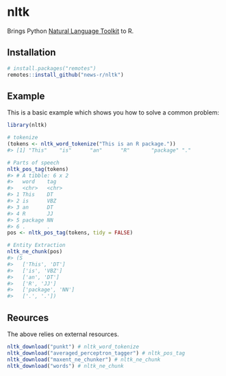 
<!-- README.md is generated from README.Rmd. Please edit that file -->
<!-- badges: start -->
<!-- badges: end -->
nltk
====

Brings Python [Natural Language Toolkit](https://www.nltk.org/) to R.

Installation
------------

``` r
# install.packages("remotes")
remotes::install_github("news-r/nltk")
```

Example
-------

This is a basic example which shows you how to solve a common problem:

``` r
library(nltk)

# tokenize
(tokens <- nltk_word_tokenize("This is an R package."))
#> [1] "This"    "is"      "an"      "R"       "package" "."

# Parts of speech
nltk_pos_tag(tokens)
#> # A tibble: 6 x 2
#>   word    tag  
#>   <chr>   <chr>
#> 1 This    DT   
#> 2 is      VBZ  
#> 3 an      DT   
#> 4 R       JJ   
#> 5 package NN   
#> 6 .       .
pos <- nltk_pos_tag(tokens, tidy = FALSE)

# Entity Extraction
nltk_ne_chunk(pos)
#> (S
#>   ['This', 'DT']
#>   ['is', 'VBZ']
#>   ['an', 'DT']
#>   ['R', 'JJ']
#>   ['package', 'NN']
#>   ['.', '.'])
```

Reources
--------

The above relies on external resources.

``` r
nltk_download("punkt") # nltk_word_tokenize
nltk_download("averaged_perceptron_tagger") # nltk_pos_tag
nltk_download("maxent_ne_chunker") # nltk_ne_chunk
nltk_download("words") # nltk_ne_chunk
```
